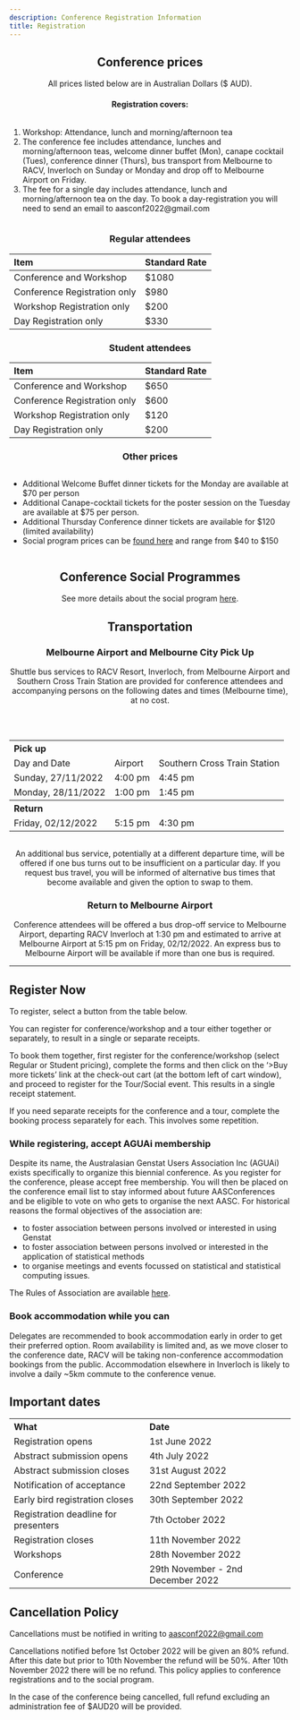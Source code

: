 ```yaml
---
description: Conference Registration Information
title: Registration
---
```


<div class="container" style="text-align:center">
<h2>Conference prices</h2>
All prices listed below are in Australian Dollars ($ AUD).


<h4>Registration covers:</h4>
<div style="text-align:left; display: inline-block;">
<ol>
<li>Workshop:  Attendance, lunch and morning/afternoon tea</li>
<li>The conference fee includes attendance, lunches and morning/afternoon teas, welcome dinner buffet (Mon), canape cocktail (Tues), conference dinner (Thurs), bus transport from Melbourne to RACV, Inverloch on Sunday or Monday and drop off to Melbourne Airport on Friday.</li>
<li>The fee for a single day includes attendance, lunch and morning/afternoon tea on the day. To book a day-registration you will need to send an email to aasconf2022@gmail.com</li>
</ol>
</div>

<h3>Regular attendees</h3>
<table style="margin:auto;text-align:left;">
<thead>
  <tr>
    <th>Item</th>
    <th>Standard Rate</th>
  </tr>
</thead>
<tbody>
  <tr>
    <td>Conference and Workshop<br></td>
    <td>$1080</td>
  </tr>
  <tr>
    <td>Conference Registration only</td>
    <td>$980</td>
  </tr>
  <tr>
    <td>Workshop Registration only</td>
    <td>$200</td>
  </tr>
  <tr>
    <td>Day Registration only</td>
    <td>$330</td>
  </tr>
</tbody>
</table>


<h3>Student attendees</h3>
<table style="margin:auto;text-align:left;">
<thead>
  <tr>
    <th>Item</th>
    <th>Standard Rate</th>
  </tr>
</thead>
<tbody>
  <tr>
    <td>Conference and Workshop<br></td>
    <td>$650</td>
  </tr>
  <tr>
    <td>Conference Registration only</td>
    <td>$600</td>
  </tr>
  <tr>
    <td>Workshop Registration only</td>
    <td>$120</td>
  </tr>
  <tr>
    <td>Day Registration only</td>
    <td>$200</td>
  </tr>
</tbody>
</table>

<h3>Other prices</h3>
<div style="text-align:left; display: inline-block;">
<ul>
<li>Additional Welcome Buffet dinner tickets for the Monday are available at $70 per person</li>
<li>Additional Canape-cocktail tickets for the poster session on the Tuesday are available at $75 per person.</li>
<li>Additional Thursday Conference dinner tickets are available for $120 (limited availability)</li>
<li>Social program prices can be <a href="/social/#tour-combinations">found here</a> and range from $40 to $150</li>
</ul>
</div>

<h2>Conference Social Programmes</h2>

See more details about the social program <a href="/social/#tour-combinations">here</a>.

<h2>Transportation</h2>
<h3>Melbourne Airport and Melbourne City Pick Up </h3>

Shuttle bus services to RACV Resort, Inverloch, from Melbourne Airport and Southern Cross Train Station are provided for conference attendees and accompanying persons on the following dates and times (Melbourne time), at no cost.

<br>

<table>
<table style="margin:auto;text-align:left;">

<tbody>
  <tr>
    <th colspan="3">Pick up</th>
  </tr>
  <tr>
    <td>Day and Date </td>
    <td>Airport</td>
    <td>Southern Cross Train Station</td>
  </tr>
  <tr>
    <td> Sunday, 27/11/2022</td>
    <td>4:00 pm</td>
    <td>4:45 pm</td>
  </tr>
  <tr>
    <td>Monday, 28/11/2022</td>
    <td>1:00 pm</td>
    <td>1:45 pm</td>
  </tr>
  <tr>
    <th colspan="3">Return</th>
  </tr>
  <tr>
    <td>Friday, 02/12/2022</td>
    <td>5:15 pm</td>
    <td>4:30 pm</td>
  </tr>
</tbody>
</table>

<br>

An additional bus service, potentially at a different departure time, will be offered if one bus turns
out to be insufficient on a particular day. If you request bus travel, you will be informed of
alternative bus times that become available and given the option to swap to them.


<h3>Return to Melbourne Airport </h3>


Conference attendees will be offered a bus drop-off service to Melbourne Airport, departing RACV Inverloch at 1:30 pm and estimated to arrive at Melbourne Airport at 5:15 pm on Friday, 02/12/2022. An express bus to Melbourne Airport will be available if more than one bus is required.

</div>

<hr>

<h2>Register Now</h2>

To register, select a button from the table below.

You can register for conference/workshop and a tour either together or separately, to result in a single or separate receipts.  

<div style="text-align:left;">

To book them together, first register for the conference/workshop (select Regular or Student pricing), complete the forms and then click on the ‘>Buy more tickets’ link at the check-out cart (at the bottom left of cart window), and proceed to register for the Tour/Social event. This results in a single receipt statement. 

If you need separate receipts for the conference and a tour, complete the booking process separately for each. This involves some repetition.

<h3>While registering, accept AGUAi membership</h3>

Despite its name, the Australasian Genstat Users Association Inc (AGUAi) exists specifically to organize this biennial conference. As you register for the conference, please accept free membership. You will then be placed on the conference email list to stay informed about future AASConferences and be eligible to vote on who gets to organise the next AASC. For historical reasons the formal objectives of the association are: 


*	to foster association between persons involved or interested in using Genstat 
*	to foster association between persons involved or interested in the application of statistical methods 
*	to organise meetings and events focussed on statistical and statistical computing issues. 

The Rules of Association are available <a href="../files/AGUAi_rules_of_Association_2019.pdf" download>here</a>.

<h3>Book accommodation while you can</h3>

Delegates are recommended to book accommodation early in order to get their preferred option. Room availability is limited and, as we move closer to the conference date, RACV will be taking non-conference accommodation bookings from the public. Accommodation elsewhere in Inverloch is likely to involve a daily ~5km commute to the conference venue.


</div>

<script async defer src="https://www.trybooking.com/widget.js"></script>
<div class="tryb-widget" data-type="expressEmbed" data-eid="912658"></div>


## Important dates

<table style="margin:auto;text-align:left;">
    <tr><th>What</th><th>Date</th></tr>
    <tr><td>Registration opens</td><td>1st June 2022</td></tr>
    <tr><td>Abstract submission opens</td><td>4th July 2022</td></tr>
    <tr><td>Abstract submission closes</td><td>31st August 2022</td></tr>
    <tr><td>Notification of acceptance</td><td>22nd September 2022</td></tr>
    <tr><td>Early bird registration closes</td><td>30th September 2022</td></tr>
    <tr><td>Registration deadline for presenters</td><td>7th October 2022</td></tr>
    <tr><td>Registration closes</td><td>11th November 2022</td></tr>
    <tr><td>Workshops</td><td>28th November 2022</td></tr>
    <tr><td>Conference</td><td>29th November - 2nd December 2022</td></tr>
    
</table>



<h2>Cancellation Policy</h2>

<div class="container" style="text-align:left">

Cancellations must be notified in writing to aasconf2022@gmail.com

Cancellations notified before 1st October 2022 will be given an 80% refund. After this date but prior to 10th November the refund will be 50%. After 10th November 2022 there will be no refund. This policy applies to conference registrations and to the social program.

 

In the case of the conference being cancelled, full refund excluding an administration fee of $AUD20 will be provided. 
</div>

<br><br>